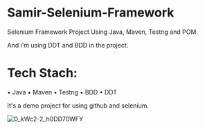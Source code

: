 # Samir-Selenium-Framework
Selenium Framework Project Using Java, Maven, Testng and POM.

And i'm using DDT and BDD in the project.

# Tech Stach:

•	Java
•	Maven
•	Testng
•	BDD
•	DDT

It's a demo project for using github and selenium.

![0_kWc2-2_h0DD70WFY](https://user-images.githubusercontent.com/38625749/55389782-30648600-5536-11e9-9317-88264e9d6ac1.jpg)
